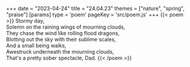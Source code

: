 +++
date = "2023-04-24"
title = "24.04.23"
themes = ["nature", "spring", "praise"]
[params]
  type = 'poem'
  pageKey = 'src/poem.js'
+++
{{< poem >}}
Stormy day,  
Solemn on the raining wings of mourning clouds,  
They chase the wind like rolling flood dragons,  
Blotting out the sky with their sublime scales,  
And a small being walks,  
Awestruck underneath the mourning clouds,  
That's a pretty sober spectacle, Dad.
{{< /poem >}}